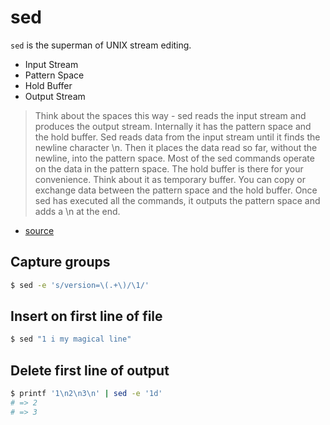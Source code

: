 # sed
`sed` is the superman of UNIX stream editing.
- Input Stream
- Pattern Space
- Hold Buffer
- Output Stream

> Think about the spaces this way - sed reads the input stream and produces the
> output stream. Internally it has the pattern space and the hold buffer. Sed
> reads data from the input stream until it finds the newline character \n.
> Then it places the data read so far, without the newline, into the pattern
> space. Most of the sed commands operate on the data in the pattern space.
> The hold buffer is there for your convenience. Think about it as temporary
> buffer. You can copy or exchange data between the pattern space and the hold
> buffer. Once sed has executed all the commands, it outputs the pattern space
> and adds a \n at the end.
- [source](http://www.catonmat.net/blog/worlds-best-introduction-to-sed/)

## Capture groups
```sh
$ sed -e 's/version=\(.+\)/\1/'
```

## Insert on first line of file
```sh
$ sed "1 i my magical line"
```

## Delete first line of output
```sh
$ printf '1\n2\n3\n' | sed -e '1d'
# => 2
# => 3
```
